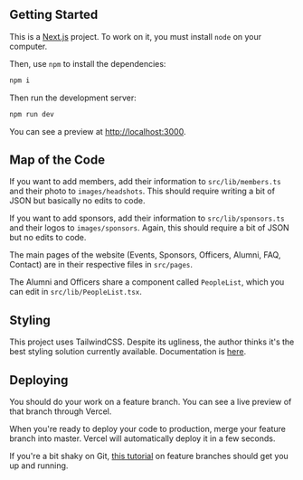 ## Getting Started

This is a [Next.js](https://nextjs.org/) project. To work on it, you must install `node` on your computer.

Then, use `npm` to install the dependencies:

```bash
npm i
```

Then run the development server:

```bash
npm run dev
```

You can see a preview at [http://localhost:3000](http://localhost:3000).

## Map of the Code

If you want to add members, add their information to `src/lib/members.ts` and their photo to `images/headshots`. This should require writing a bit of JSON but basically no edits to code.

If you want to add sponsors, add their information to `src/lib/sponsors.ts` and their logos to `images/sponsors`. Again, this should require a bit of JSON but no edits to code.

The main pages of the website (Events, Sponsors, Officers, Alumni, FAQ, Contact) are in their respective files in `src/pages`.

The Alumni and Officers share a component called `PeopleList`, which you can edit in `src/lib/PeopleList.tsx`.

## Styling

This project uses TailwindCSS. Despite its ugliness, the author thinks it's the best styling solution currently available. Documentation is [here](https://tailwindcss.com/).

## Deploying

You should do your work on a feature branch. You can see a live preview of that branch through Vercel.

When you're ready to deploy your code to production, merge your feature branch into master. Vercel will automatically deploy it in a few seconds.

If you're a bit shaky on Git, [this tutorial](https://www.atlassian.com/git/tutorials/comparing-workflows/feature-branch-workflow) on feature branches should get you up and running.
